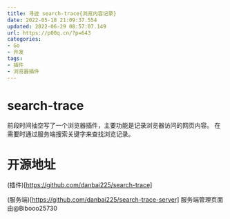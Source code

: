 ```yaml
---
title: 寻迹 search-trace{浏览内容记录}
date: 2022-05-18 21:09:37.554
updated: 2022-06-29 08:57:07.149
url: https://p00q.cn/?p=643
categories: 
- Go
- 开发
tags: 
- 插件
- 浏览器插件
---
```


# search-trace

前段时间抽空写了一个浏览器插件，主要功能是记录浏览器访问的网页内容。
在需要时通过服务端搜索关键字来查找浏览记录。

# 开源地址

(插件)[https://github.com/danbai225/search-trace]

(服务端)[https://github.com/danbai225/search-trace-server]
服务端管理页面由@Bibooo25730
